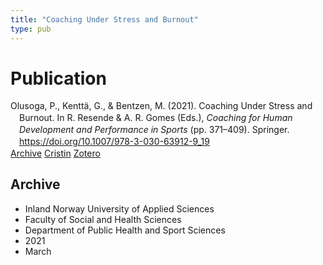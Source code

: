 ```yaml
---
title: "Coaching Under Stress and Burnout"
type: pub
---
```

<h1>Publication</h1>
<article id="csl-bib-container-WDIGXDYF" class="csl-bib-container">
  <div class="csl-bib-body" style="line-height: 1.35; padding-left: 1em; text-indent:-1em;">
  <div class="csl-entry">Olusoga, P., Kentt&#xE4;, G., &amp; Bentzen, M. (2021). Coaching Under Stress and Burnout. In R. Resende &amp; A. R. Gomes (Eds.), <i>Coaching for Human Development and Performance in Sports</i> (pp. 371&#x2013;409). Springer. <a href="https://doi.org/10.1007/978-3-030-63912-9_19">https://doi.org/10.1007/978-3-030-63912-9_19</a></div>
</div>
  <div class="csl-bib-buttons">
    <a href="#taxonomy-article-WDIGXDYF" class="csl-bib-button">Archive</a>
    <a href="https://app.cristin.no/results/show.jsf?id=1900218" alt="Cristin URL" class="csl-bib-button">Cristin</a>
    <a href="http://zotero.org/groups/5022929/items/WDIGXDYF" alt="Zotero URL" class="csl-bib-button">Zotero</a>
  </div>
  <div id="csl-bib-meta-container-WDIGXDYF"></div>
</article>
<div id="csl-bib-meta-WDIGXDYF" class="csl-bib-meta">
  <article id="taxonomy-article-WDIGXDYF" class="taxonomy-article">
    <h1>Archive</h1>
    <ul>
      <li>Inland Norway University of Applied Sciences</li>
      <li>Faculty of Social and Health Sciences</li>
      <li>Department of Public Health and Sport Sciences</li>
      <li>2021</li>
      <li>March</li>
    </ul>
  </article>
</div>
